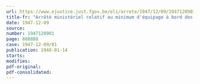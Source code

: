 ```yaml
---
url: https://www.ejustice.just.fgov.be/eli/arrete/1947/12/09/1947120901/justel
title-fr: "Arrêté ministériel relatif au minimum d'équipage à bord des bâtiments de navigation intérieure"
date: 1947-12-09
source:
number: 1947120901
page: 888888
case: 1947-12-09/01
publication: 1948-01-14
starts:
modifies:
pdf-original:
pdf-consolidated:
---
```


